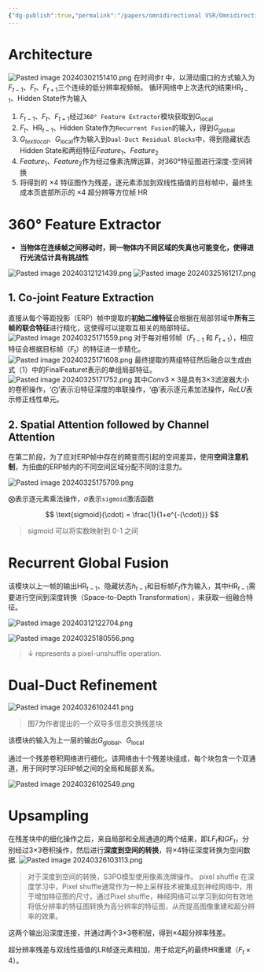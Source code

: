 ```yaml
---
{"dg-publish":true,"permalink":"/papers/omnidirectional VSR/Omnidirectional Video Super-resolution Using Deep Learning/Method/"}
---
```


# Architecture
![Pasted image 20240302151410.png](/img/user/asserts/Pasted%20image%2020240302151410.png)
在时间步$t$ 中，以滑动窗口的方式输入为$F_{t-1}、F_t、F_{t+1}$三个连续的低分辨率视频帧。
循环网络中上次迭代的结果$\text{HR}_{t-1}、\text{Hidden State}$作为输入

1. $F_{t-1}、F_t、F_{t+1}$经过`360° Feature Extractor`模块获取到$G_{\text{local}}$ 
2. $F_t、\text{HR}_{t-1}、\text{Hidden State}$作为`Recurrent Fusion`的输入，得到$G_{\text{global}}$
3. $G_{text{local}}、G_{\text{local}}$作为输入到`Dual-Duct Residual Blocks`中，得到隐藏状态$\text{Hidden State}$和两组特征$Feature_1、Feature_2$
4. $Feature_1、Feature_2$作为经过像素洗牌运算，对360°特征图进行深度-空间转换
5. 将得到的 ×4 特征图作为残差，逐元素添加到双线性插值的目标帧中，最终生成本页底部所示的 ×4 超分辨等方位帧 HR


# 360° Feature Extractor


- **当物体在连续帧之间移动时，同一物体内不同区域的失真也可能变化，使得进行光流估计具有挑战性**

![Pasted image 20240312121439.png](/img/user/asserts/Pasted%20image%2020240312121439.png)
![Pasted image 20240325161217.png](/img/user/Pasted%20image%2020240325161217.png)
## 1. Co-joint Feature Extraction

直接从每个等距投影（ERP）帧中提取的**初始二维特征**会根据在局部邻域中**所有三帧的联合特征**进行精化，这使得可以提取互相关的局部特征。
![Pasted image 20240325171559.png](/img/user/Pasted%20image%2020240325171559.png)
对于每对相邻帧（$F_{t−1}$ 和 $F_{t+1}$），相应特征会根据目标帧（$F_t$）的特征进一步精化。
![Pasted image 20240325171608.png](/img/user/Pasted%20image%2020240325171608.png)
最终提取的两组特征然后融合以生成由式（1）中的FinalFeaturet表示的单组局部特征。
![Pasted image 20240325171752.png](/img/user/Pasted%20image%2020240325171752.png)
其中$Conv 3×3$是具有3×3滤波器大小的卷积操作，‘$\bigodot$’表示沿特征深度的串联操作，‘$\bigoplus$’表示逐元素加法操作，$ReLU$表示修正线性单元。

## 2. Spatial Attention followed by Channel Attention

在第二阶段，为了应对ERP帧中存在的畸变而引起的空间差异，使用**空间注意机制**，为扭曲的ERP帧内的不同空间区域分配不同的注意力。

![Pasted image 20240325175709.png](/img/user/Pasted%20image%2020240325175709.png)

$\bigotimes$表示逐元素乘法操作，$σ$表示`sigmoid`激活函数

$$
\text{sigmoid}(\cdot) = \frac{1}{1+e^{-(\cdot)}}
$$
> sigmoid 可以将实数映射到 0-1 之间

# Recurrent Global Fusion

该模块以上一帧的输出$\text{HR}_{t-1}$、隐藏状态$h_{t-1}$和目标帧$F_t$作为输入，其中$\text{HR}_{t-1}$需要进行空间到深度转换（Space-to-Depth Transformation），来获取一组融合特征。

![Pasted image 20240312122704.png](/img/user/asserts/Pasted%20image%2020240312122704.png)

![Pasted image 20240325180556.png](/img/user/Pasted%20image%2020240325180556.png)
> ↓ represents a pixel-unshuffle operation.

# Dual-Duct Refinement

![Pasted image 20240326102441.png](/img/user/Pasted%20image%2020240326102441.png)
> 图7为作者提出的一个双导多信息交换残差块


该模块的输入为上一层的输出$G_{\text{global}}、G_{\text{local}}$

通过一个残差卷积网络进行细化。该网络由十个残差块组成，每个块包含一个双通道，用于同时学习ERP帧之间的全局和局部关系。

![Pasted image 20240326102549.png](/img/user/Pasted%20image%2020240326102549.png)

# Upsampling

在残差块中的细化操作之后，来自局部和全局通道的两个结果，即$LF_t$和$GF_t$，分别经过3×3卷积操作，然后进行**深度到空间的转换**，将×4特征深度转换为空间数据.
![Pasted image 20240326103113.png](/img/user/Pasted%20image%2020240326103113.png)
> 对于深度到空间的转换，S3PO模型使用像素洗牌操作。
> pixel shuffle
> 在深度学习中，Pixel shuffle通常作为一种上采样技术被集成到神经网络中，用于增加特征图的尺寸。通过Pixel shuffle，神经网络可以学习到如何有效地将低分辨率的特征图转换为高分辨率的特征图，从而提高图像重建和超分辨率的效果。

这两个输出沿深度连接，并通过两个3×3卷积层，得到×4超分辨率残差。

超分辨率残差与双线性插值的LR帧逐元素相加，用于给定$F_t$的最终HR重建（$F_t × 4$）。
